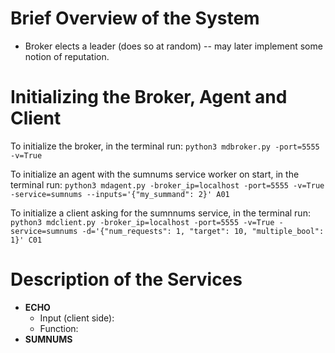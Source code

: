 # Brief Overview of the System
* Broker elects a leader (does so at random) -- may later implement some notion of reputation.  

# Initializing the Broker, Agent and Client
To initialize the broker, in the terminal run: `python3 mdbroker.py -port=5555 -v=True`

To initialize an agent with the sumnums service worker on start, in the terminal run: 
`python3 mdagent.py -broker_ip=localhost -port=5555 -v=True -service=sumnums --inputs='{"my_summand": 2}' A01`

To initialize a client asking for the sumnnums service, in the terminal run: 
`python3 mdclient.py -broker_ip=localhost -port=5555 -v=True -service=sumnums -d='{"num_requests": 1, "target": 10, "multiple_bool": 1}' C01`

# Description of the Services
* **ECHO**
    * Input (client side):
    * Function: 
* **SUMNUMS**
